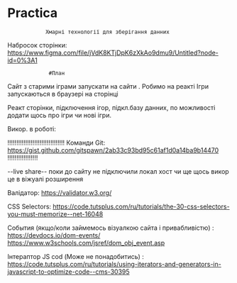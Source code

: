 # Practica


                Хмарні технології для зберігання данних

Набросок сторінки:
https://www.figma.com/file/jVdK8KTjDpK6zXkAo9dmu9/Untitled?node-id=0%3A1

                 #План
Сайт з старими іграми запускати на сайти .
Робимо на реакті 
Ігри запускаються в браузері на сторінці 

Реакт сторінки, підключення ігор, підкл.базу данних, по можливості додати щось про ігри чи нові ігри.

Викор. в роботі:

!!!!!!!!!!!!!!!!!!!!!!!!!!!!!!!!
Команди Git:
https://gist.github.com/gitspawn/2ab33c93bd95c61af1d0a14ba9b14470
!!!!!!!!!!!!!!!!!


--live share--
поки до сайту не підключили локал хост чи ще щось викор це
в віжуалі розширення

Валідатор:
https://validator.w3.org/

CSS Selectors:
https://code.tutsplus.com/ru/tutorials/the-30-css-selectors-you-must-memorize--net-16048

События (якщо/коли займемось візуалкою сайта і привабливістю) :
 https://devdocs.io/dom-events/
https://www.w3schools.com/jsref/dom_obj_event.asp

Інтераптор JS cod (Може не понадобитись) :
https://code.tutsplus.com/ru/tutorials/using-iterators-and-generators-in-javascript-to-optimize-code--cms-30395

